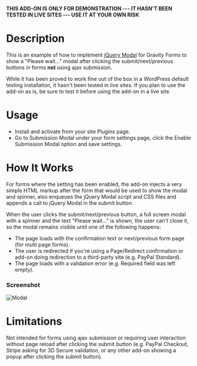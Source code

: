 **THIS ADD-ON IS ONLY FOR DEMONSTRATION --- IT HASN'T BEEN TESTED IN LIVE SITES --- USE IT AT YOUR OWN RISK**

# Description

This is an example of how to implement [jQuery Modal](https://jquerymodal.com/) for Gravity Forms to show a "Please wait..." modal after clicking the submit/next/previous buttons in forms **not** using ajax submission.

While it has been proved to work fine out of the box in a WordPress default testing installation, it hasn't been tested in live sites. If you plan to use the add-on as is, be sure to test it before using the add-on in a live site.

# Usage

- Install and activate from your site Plugins page.
- Go to Submission Modal under your form settings page, click the Enable Submission Modal option and save settings.

# How It Works

For forms where the setting has been enabled, the add-on injects a very simple HTML markup after the form that would be used to show the modal and spinner, also enqueues the jQuery Modal script and CSS files and appends a call to jQuery Modal in the submit button.

When the user clicks the submit/next/previous button, a full screen modal with a spinner and the text "Please wait..." is shown, the user can't close it, so the modal remains visible until one of the following happens:

- The page loads with the confirmation text or next/previous form page (for multi page forms).
- The user is redirected if you're using a Page/Redirect confirmation or add-on doing redirection to a third-party site (e.g. PayPal Standard).
- The page loads with a validation error (e.g. Required field was left empty).

### Screenshot

![Modal](https://user-images.githubusercontent.com/1039772/187475388-fafd654b-5fc9-4529-bef3-8374da685313.png)


# Limitations

Not intended for forms using ajax submission or requiring user interaction without page reload after clicking the submit button (e.g. PayPal Checkout, Stripe asking for 3D Secure validation, or any other add-on showing a popup after clicking the submit button).
